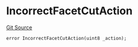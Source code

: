 # IncorrectFacetCutAction
[Git Source](https://github.com/thrackle-io/aquifi-rules-v1/blob/06b5ee57ef76bd8520d1cb281fa59f1af36b76f1/src/protocol/economic/ruleProcessor/RuleProcessorDiamondLib.sol)


```solidity
error IncorrectFacetCutAction(uint8 _action);
```

